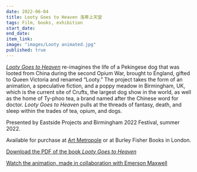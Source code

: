 ```yaml
---
date: 2022-06-04
title: Looty Goes to Heaven 洛蒂上天堂
tags: Film, books, exhibition
start_date:
end_date:
item_link:
image: "images/Looty animated.jpg"
published: true
---
```


[*Looty Goes to Heaven*](https://eastsideprojects.org/projects/looty-goes-to-heaven/) re-imagines the life of a Pekingese dog that was looted from China during the second Opium War, brought to England, gifted to Queen Victoria and renamed “Looty.” The project takes the form of an animation, a speculative fiction, and a poppy meadow in Birmingham, UK, which is the current site of Crufts, the largest dog show in the world, as well as the home of Ty-phoo tea, a brand named after the Chinese word for doctor. *Looty Goes to Heaven* pulls at the threads of fantasy, death, and sleep within the trades of tea, opium, and dogs.

Presented by Eastside Projects and Birmingham 2022 Festival, summer 2022.

Available for purchase at [Art Metropole](https://artmetropole.com/shop/15147) or at Burley Fisher Books in London.

[Download the PDF of the book *Looty Goes to Heaven*](pdfs/Looty-Goes-to-Heaven_final.pdf)

[Watch the animation, made in collaboration with Emerson Maxwell](https://eastsideprojects.org/stream/amy-ching-yan-lam-looty-goes-to-heaven-2/)

  

